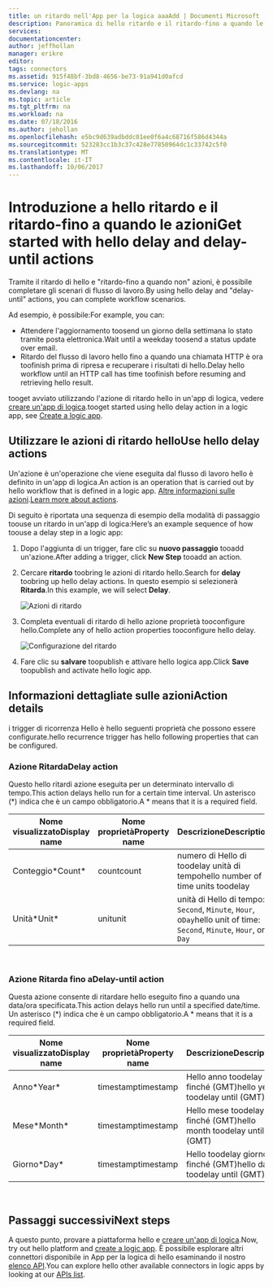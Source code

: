 ```yaml
---
title: un ritardo nell'App per la logica aaaAdd | Documenti Microsoft
description: Panoramica di hello ritardo e il ritardo-fino a quando le azioni e come toouse con un'app per la logica di Azure.
services: 
documentationcenter: 
author: jeffhollan
manager: erikre
editor: 
tags: connectors
ms.assetid: 915f48bf-3bd8-4656-be73-91a941d0afcd
ms.service: logic-apps
ms.devlang: na
ms.topic: article
ms.tgt_pltfrm: na
ms.workload: na
ms.date: 07/18/2016
ms.author: jehollan
ms.openlocfilehash: e5bc9d639adbddc01ee0f6a4c68716f586d4344a
ms.sourcegitcommit: 523283cc1b3c37c428e77850964dc1c33742c5f0
ms.translationtype: MT
ms.contentlocale: it-IT
ms.lasthandoff: 10/06/2017
---
```

# <a name="get-started-with-hello-delay-and-delay-until-actions"></a><span data-ttu-id="162ee-103">Introduzione a hello ritardo e il ritardo-fino a quando le azioni</span><span class="sxs-lookup"><span data-stu-id="162ee-103">Get started with hello delay and delay-until actions</span></span>
<span data-ttu-id="162ee-104">Tramite il ritardo di hello e "ritardo-fino a quando non" azioni, è possibile completare gli scenari di flusso di lavoro.</span><span class="sxs-lookup"><span data-stu-id="162ee-104">By using hello delay and "delay-until" actions, you can complete workflow scenarios.</span></span>

<span data-ttu-id="162ee-105">Ad esempio, è possibile:</span><span class="sxs-lookup"><span data-stu-id="162ee-105">For example, you can:</span></span>

* <span data-ttu-id="162ee-106">Attendere l'aggiornamento toosend un giorno della settimana lo stato tramite posta elettronica.</span><span class="sxs-lookup"><span data-stu-id="162ee-106">Wait until a weekday toosend a status update over email.</span></span>
* <span data-ttu-id="162ee-107">Ritardo del flusso di lavoro hello fino a quando una chiamata HTTP è ora toofinish prima di ripresa e recuperare i risultati di hello.</span><span class="sxs-lookup"><span data-stu-id="162ee-107">Delay hello workflow until an HTTP call has time toofinish before resuming and retrieving hello result.</span></span>

<span data-ttu-id="162ee-108">tooget avviato utilizzando l'azione di ritardo hello in un'app di logica, vedere [creare un'app di logica](../logic-apps/logic-apps-create-a-logic-app.md).</span><span class="sxs-lookup"><span data-stu-id="162ee-108">tooget started using hello delay action in a logic app, see [Create a logic app](../logic-apps/logic-apps-create-a-logic-app.md).</span></span>

## <a name="use-hello-delay-actions"></a><span data-ttu-id="162ee-109">Utilizzare le azioni di ritardo hello</span><span class="sxs-lookup"><span data-stu-id="162ee-109">Use hello delay actions</span></span>
<span data-ttu-id="162ee-110">Un'azione è un'operazione che viene eseguita dal flusso di lavoro hello è definito in un'app di logica.</span><span class="sxs-lookup"><span data-stu-id="162ee-110">An action is an operation that is carried out by hello workflow that is defined in a logic app.</span></span> <span data-ttu-id="162ee-111">[Altre informazioni sulle azioni](connectors-overview.md).</span><span class="sxs-lookup"><span data-stu-id="162ee-111">[Learn more about actions](connectors-overview.md).</span></span>

<span data-ttu-id="162ee-112">Di seguito è riportata una sequenza di esempio della modalità di passaggio toouse un ritardo in un'app di logica:</span><span class="sxs-lookup"><span data-stu-id="162ee-112">Here’s an example sequence of how toouse a delay step in a logic app:</span></span>

1. <span data-ttu-id="162ee-113">Dopo l'aggiunta di un trigger, fare clic su **nuovo passaggio** tooadd un'azione.</span><span class="sxs-lookup"><span data-stu-id="162ee-113">After adding a trigger, click **New Step** tooadd an action.</span></span>
2. <span data-ttu-id="162ee-114">Cercare **ritardo** toobring le azioni di ritardo hello.</span><span class="sxs-lookup"><span data-stu-id="162ee-114">Search for **delay** toobring up hello delay actions.</span></span> <span data-ttu-id="162ee-115">In questo esempio si selezionerà **Ritarda**.</span><span class="sxs-lookup"><span data-stu-id="162ee-115">In this example, we will select **Delay**.</span></span>
   
    ![Azioni di ritardo](./media/connectors-native-delay/using-action-1.png)
3. <span data-ttu-id="162ee-117">Completa eventuali di ritardo di hello azione proprietà tooconfigure hello.</span><span class="sxs-lookup"><span data-stu-id="162ee-117">Complete any of hello action properties tooconfigure hello delay.</span></span>
   
    ![Configurazione del ritardo](./media/connectors-native-delay/using-action-2.png)
4. <span data-ttu-id="162ee-119">Fare clic su **salvare** toopublish e attivare hello logica app.</span><span class="sxs-lookup"><span data-stu-id="162ee-119">Click **Save** toopublish and activate hello logic app.</span></span>

## <a name="action-details"></a><span data-ttu-id="162ee-120">Informazioni dettagliate sulle azioni</span><span class="sxs-lookup"><span data-stu-id="162ee-120">Action details</span></span>
<span data-ttu-id="162ee-121">i trigger di ricorrenza Hello è hello seguenti proprietà che possono essere configurate.</span><span class="sxs-lookup"><span data-stu-id="162ee-121">hello recurrence trigger has hello following properties that can be configured.</span></span>

### <a name="delay-action"></a><span data-ttu-id="162ee-122">Azione Ritarda</span><span class="sxs-lookup"><span data-stu-id="162ee-122">Delay action</span></span>
<span data-ttu-id="162ee-123">Questo hello ritardi azione eseguita per un determinato intervallo di tempo.</span><span class="sxs-lookup"><span data-stu-id="162ee-123">This action delays hello run for a certain time interval.</span></span>
<span data-ttu-id="162ee-124">Un asterisco (*) indica che è un campo obbligatorio.</span><span class="sxs-lookup"><span data-stu-id="162ee-124">A * means that it is a required field.</span></span>

| <span data-ttu-id="162ee-125">Nome visualizzato</span><span class="sxs-lookup"><span data-stu-id="162ee-125">Display name</span></span> | <span data-ttu-id="162ee-126">Nome proprietà</span><span class="sxs-lookup"><span data-stu-id="162ee-126">Property name</span></span> | <span data-ttu-id="162ee-127">Descrizione</span><span class="sxs-lookup"><span data-stu-id="162ee-127">Description</span></span> |
| --- | --- | --- |
| <span data-ttu-id="162ee-128">Conteggio*</span><span class="sxs-lookup"><span data-stu-id="162ee-128">Count*</span></span> |<span data-ttu-id="162ee-129">count</span><span class="sxs-lookup"><span data-stu-id="162ee-129">count</span></span> |<span data-ttu-id="162ee-130">numero di Hello di toodelay unità di tempo</span><span class="sxs-lookup"><span data-stu-id="162ee-130">hello number of time units toodelay</span></span> |
| <span data-ttu-id="162ee-131">Unità*</span><span class="sxs-lookup"><span data-stu-id="162ee-131">Unit*</span></span> |<span data-ttu-id="162ee-132">unit</span><span class="sxs-lookup"><span data-stu-id="162ee-132">unit</span></span> |<span data-ttu-id="162ee-133">unità di Hello di tempo: `Second`, `Minute`, `Hour`, o`Day`</span><span class="sxs-lookup"><span data-stu-id="162ee-133">hello unit of time: `Second`, `Minute`, `Hour`, or `Day`</span></span> |

<br>

### <a name="delay-until-action"></a><span data-ttu-id="162ee-134">Azione Ritarda fino a</span><span class="sxs-lookup"><span data-stu-id="162ee-134">Delay-until action</span></span>
<span data-ttu-id="162ee-135">Questa azione consente di ritardare hello eseguito fino a quando una data/ora specificata.</span><span class="sxs-lookup"><span data-stu-id="162ee-135">This action delays hello run until a specified date/time.</span></span>
<span data-ttu-id="162ee-136">Un asterisco (*) indica che è un campo obbligatorio.</span><span class="sxs-lookup"><span data-stu-id="162ee-136">A * means that it is a required field.</span></span>

| <span data-ttu-id="162ee-137">Nome visualizzato</span><span class="sxs-lookup"><span data-stu-id="162ee-137">Display name</span></span> | <span data-ttu-id="162ee-138">Nome proprietà</span><span class="sxs-lookup"><span data-stu-id="162ee-138">Property name</span></span> | <span data-ttu-id="162ee-139">Descrizione</span><span class="sxs-lookup"><span data-stu-id="162ee-139">Description</span></span> |
| --- | --- | --- |
| <span data-ttu-id="162ee-140">Anno*</span><span class="sxs-lookup"><span data-stu-id="162ee-140">Year*</span></span> |<span data-ttu-id="162ee-141">timestamp</span><span class="sxs-lookup"><span data-stu-id="162ee-141">timestamp</span></span> |<span data-ttu-id="162ee-142">Hello anno toodelay finché (GMT)</span><span class="sxs-lookup"><span data-stu-id="162ee-142">hello year toodelay until (GMT)</span></span> |
| <span data-ttu-id="162ee-143">Mese*</span><span class="sxs-lookup"><span data-stu-id="162ee-143">Month*</span></span> |<span data-ttu-id="162ee-144">timestamp</span><span class="sxs-lookup"><span data-stu-id="162ee-144">timestamp</span></span> |<span data-ttu-id="162ee-145">Hello mese toodelay finché (GMT)</span><span class="sxs-lookup"><span data-stu-id="162ee-145">hello month toodelay until (GMT)</span></span> |
| <span data-ttu-id="162ee-146">Giorno*</span><span class="sxs-lookup"><span data-stu-id="162ee-146">Day*</span></span> |<span data-ttu-id="162ee-147">timestamp</span><span class="sxs-lookup"><span data-stu-id="162ee-147">timestamp</span></span> |<span data-ttu-id="162ee-148">Hello toodelay giorno finché (GMT)</span><span class="sxs-lookup"><span data-stu-id="162ee-148">hello day toodelay until (GMT)</span></span> |

<br>

## <a name="next-steps"></a><span data-ttu-id="162ee-149">Passaggi successivi</span><span class="sxs-lookup"><span data-stu-id="162ee-149">Next steps</span></span>
<span data-ttu-id="162ee-150">A questo punto, provare a piattaforma hello e [creare un'app di logica](../logic-apps/logic-apps-create-a-logic-app.md).</span><span class="sxs-lookup"><span data-stu-id="162ee-150">Now, try out hello platform and [create a logic app](../logic-apps/logic-apps-create-a-logic-app.md).</span></span> <span data-ttu-id="162ee-151">È possibile esplorare altri connettori disponibile in App per la logica di hello esaminando il nostro [elenco API](apis-list.md).</span><span class="sxs-lookup"><span data-stu-id="162ee-151">You can explore hello other available connectors in logic apps by looking at our [APIs list](apis-list.md).</span></span>

